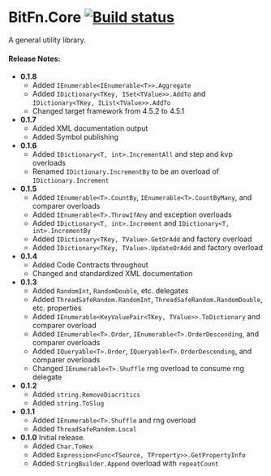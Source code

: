 ﻿BitFn.Core [![Build status](https://ci.appveyor.com/api/projects/status/oy6i3wdm7mjht6i7/branch/master?svg=true)](https://ci.appveyor.com/project/dlras2/core/branch/master)
======
A general utility library.

#### Release Notes:
- **0.1.8**
  - Added `IEnumerable<IEnumerable<T>>.Aggregate`
  - Added `IDictionary<TKey, ISet<TValue>>.AddTo` and `IDictionary<TKey, IList<TValue>>.AddTo`
  - Changed target framework from 4.5.2 to 4.5.1
- **0.1.7**
  - Added XML documentation output
  - Added Symbol publishing
- **0.1.6**
  - Added `IDictionary<T, int>.IncrementAll` and step and kvp overloads
  - Renamed `IDictionary.IncrementBy` to be an overload of `IDictionary.Increment`
- **0.1.5**
  - Added `IEnumerable<T>.CountBy`, `IEnumerable<T>.CountByMany`, and comparer overloads
  - Added `IEnumerable<T>.ThrowIfAny` and exception overloads
  - Added `IDictionary<T, int>.Increment` and `IDictionary<T, int>.IncrementBy`
  - Added `IDictionary<TKey, TValue>.GetOrAdd` and factory overload
  - Added `IDictionary<TKey, TValue>.UpdateOrAdd` and factory overload
- **0.1.4**
  - Added Code Contracts throughout
  - Changed and standardized XML documentation
- **0.1.3**
  - Added `RandomInt`, `RandomDouble`, etc. delegates
  - Added `ThreadSafeRandom.RandomInt`, `ThreadSafeRandom.RandomDouble`, etc. properties
  - Added `IEnumerable<KeyValuePair<TKey, TValue>>.ToDictionary` and comparer overload
  - Added `IEnumerable<T>.Order`, `IEnumerable<T>.OrderDescending`, and comparer overloads
  - Added `IQueryable<T>.Order`, `IQueryable<T>.OrderDescending`, and comparer overloads
  - Changed `IEnumerable<T>.Shuffle` rng overload to consume rng delegate
- **0.1.2**
  - Added `string.RemoveDiacritics`
  - Added `string.ToSlug`
- **0.1.1**
  - Added `IEnumerable<T>.Shuffle` and rng overload
  - Added `ThreadSafeRandom.Local`
- **0.1.0** Initial release.
  - Added `Char.ToHex`
  - Added `Expression<Func<TSource, TProperty>>.GetPropertyInfo`
  - Added `StringBuilder.Append` overload with `repeatCount`
